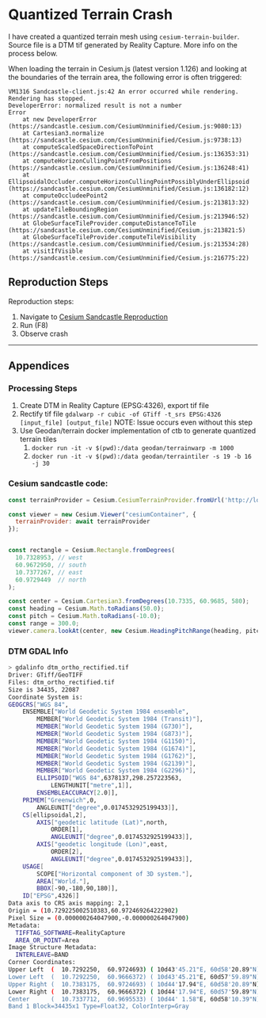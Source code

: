 # Quantized Terrain Crash

I have created a quantized terrain mesh using `cesium-terrain-builder`. Source file is a DTM tif generated by Reality Capture. More info on the process below.

When loading the terrain in Cesium.js (latest version 1.126) and looking at the boundaries of the terrain area, the following error is often triggered:

```
VM1316 Sandcastle-client.js:42 An error occurred while rendering.  Rendering has stopped.
DeveloperError: normalized result is not a number
Error
    at new DeveloperError (https://sandcastle.cesium.com/CesiumUnminified/Cesium.js:9080:13)
    at Cartesian3.normalize (https://sandcastle.cesium.com/CesiumUnminified/Cesium.js:9738:13)
    at computeScaledSpaceDirectionToPoint (https://sandcastle.cesium.com/CesiumUnminified/Cesium.js:136353:31)
    at computeHorizonCullingPointFromPositions (https://sandcastle.cesium.com/CesiumUnminified/Cesium.js:136248:41)
    at EllipsoidalOccluder.computeHorizonCullingPointPossiblyUnderEllipsoid (https://sandcastle.cesium.com/CesiumUnminified/Cesium.js:136182:12)
    at computeOccludeePoint2 (https://sandcastle.cesium.com/CesiumUnminified/Cesium.js:213813:32)
    at updateTileBoundingRegion (https://sandcastle.cesium.com/CesiumUnminified/Cesium.js:213946:52)
    at GlobeSurfaceTileProvider.computeDistanceToTile (https://sandcastle.cesium.com/CesiumUnminified/Cesium.js:213821:5)
    at GlobeSurfaceTileProvider.computeTileVisibility (https://sandcastle.cesium.com/CesiumUnminified/Cesium.js:213534:28)
    at visitIfVisible (https://sandcastle.cesium.com/CesiumUnminified/Cesium.js:216775:22)
```

## Reproduction Steps

Reproduction steps:
1. Navigate to [Cesium Sandcastle Reproduction]()
2. Run (F8)
3. Observe crash

---

## Appendices

### Processing Steps

1. Create DTM in Reality Capture (EPSG:4326), export tif file
2. Rectify tif file `gdalwarp -r cubic -of GTiff -t_srs EPSG:4326 [input_file] [output_file]`
   NOTE: Issue occurs even without this step
3. Use Geodan/terrain docker implementation of ctb to generate quantized terrain tiles
   1. `docker run -it -v $(pwd):/data geodan/terrainwarp -m 1000`
   2. `docker run -it -v $(pwd):/data geodan/terraintiler -s 19 -b 16 -j 30`

### Cesium sandcastle code:

```js
const terrainProvider = Cesium.CesiumTerrainProvider.fromUrl('http://localhost:8080/dtm/');

const viewer = new Cesium.Viewer("cesiumContainer", {
  terrainProvider: await terrainProvider
});


const rectangle = Cesium.Rectangle.fromDegrees(
  10.7328953, // west
  60.9672950, // south
  10.7377267, // east
  60.9729449  // north
);

const center = Cesium.Cartesian3.fromDegrees(10.7335, 60.9685, 580);
const heading = Cesium.Math.toRadians(50.0);
const pitch = Cesium.Math.toRadians(-10.0);
const range = 300.0;
viewer.camera.lookAt(center, new Cesium.HeadingPitchRange(heading, pitch, range));
```


### DTM GDAL Info

```sh
> gdalinfo dtm_ortho_rectified.tif
Driver: GTiff/GeoTIFF
Files: dtm_ortho_rectified.tif
Size is 34435, 22087
Coordinate System is:
GEOGCRS["WGS 84",
    ENSEMBLE["World Geodetic System 1984 ensemble",
        MEMBER["World Geodetic System 1984 (Transit)"],
        MEMBER["World Geodetic System 1984 (G730)"],
        MEMBER["World Geodetic System 1984 (G873)"],
        MEMBER["World Geodetic System 1984 (G1150)"],
        MEMBER["World Geodetic System 1984 (G1674)"],
        MEMBER["World Geodetic System 1984 (G1762)"],
        MEMBER["World Geodetic System 1984 (G2139)"],
        MEMBER["World Geodetic System 1984 (G2296)"],
        ELLIPSOID["WGS 84",6378137,298.257223563,
            LENGTHUNIT["metre",1]],
        ENSEMBLEACCURACY[2.0]],
    PRIMEM["Greenwich",0,
        ANGLEUNIT["degree",0.0174532925199433]],
    CS[ellipsoidal,2],
        AXIS["geodetic latitude (Lat)",north,
            ORDER[1],
            ANGLEUNIT["degree",0.0174532925199433]],
        AXIS["geodetic longitude (Lon)",east,
            ORDER[2],
            ANGLEUNIT["degree",0.0174532925199433]],
    USAGE[
        SCOPE["Horizontal component of 3D system."],
        AREA["World."],
        BBOX[-90,-180,90,180]],
    ID["EPSG",4326]]
Data axis to CRS axis mapping: 2,1
Origin = (10.729225002510383,60.972469264222902)
Pixel Size = (0.000000264047900,-0.000000264047900)
Metadata:
  TIFFTAG_SOFTWARE=RealityCapture
  AREA_OR_POINT=Area
Image Structure Metadata:
  INTERLEAVE=BAND
Corner Coordinates:
Upper Left  (  10.7292250,  60.9724693) ( 10d43'45.21"E, 60d58'20.89"N)
Lower Left  (  10.7292250,  60.9666372) ( 10d43'45.21"E, 60d57'59.89"N)
Upper Right (  10.7383175,  60.9724693) ( 10d44'17.94"E, 60d58'20.89"N)
Lower Right (  10.7383175,  60.9666372) ( 10d44'17.94"E, 60d57'59.89"N)
Center      (  10.7337712,  60.9695533) ( 10d44' 1.58"E, 60d58'10.39"N)
Band 1 Block=34435x1 Type=Float32, ColorInterp=Gray
```